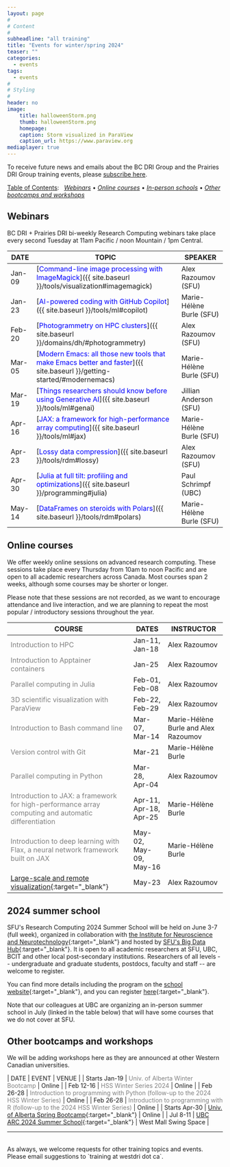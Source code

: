```yaml
---
layout: page
#
# Content
#
subheadline: "all training"
title: "Events for winter/spring 2024"
teaser: ""
categories:
  - events
tags:
  - events
#
# Styling
#
header: no
image:
    title: halloweenStorm.png
    thumb: halloweenStorm.png
    homepage:
    caption: Storm visualized in ParaView
    caption_url: https://www.paraview.org
mediaplayer: true
---
```


<!-- deployment status https://github.com/WestGrid/trainingMaterials/actions -->

To receive future news and emails about the BC DRI Group and the Prairies DRI Group training events, please
[subscribe here](/contact).

<!-- Going forward, this new list will be our primary way to reach academic researchers in Western Canada (and -->
<!-- elsewhere). -->


[Table of Contents](#table-of-contents):
&nbsp;
[<em>Webinars</em>](#webinars)
• [<em>Online courses</em>](#online-courses)
• [<em>In-person schools</em>](#schools)
• [<em>Other bootcamps and workshops</em>](#bootcamps)
<!-- • [<em>Humanities and social sciences training</em>](#dh) -->







## Webinars

BC DRI + Prairies DRI bi-weekly Research Computing webinars take place every second Tuesday at 11am Pacific /
noon Mountain / 1pm Central.

<!-- Webinar registration will open in early September. -->

<!-- For *upcoming webinars*, click the linked title to see more details or to register. For *past -->
<!-- sessions*, click on the title to view recordings and slides. -->

| DATE | TOPIC | SPEAKER |
| ------------- | --------------- | ----------------- |
| Jan-09 | [<span style="color:blue">Command-line image processing with ImageMagick</span>]({{ site.baseurl }}/tools/visualization#imagemagick) | Alex Razoumov (SFU) |
| Jan-23 | [<span style="color:blue">AI-powered coding with GitHub Copilot</span>]({{ site.baseurl }}/tools/ml#copilot) | Marie-Hélène Burle (SFU) |
| Feb-20 | [<span style="color:blue">Photogrammetry on HPC clusters</span>]({{ site.baseurl }}/domains/dh/#photogrammetry) | Alex Razoumov (SFU) | <!-- Marie away this week -->
| Mar-05 | [<span style="color:blue">Modern Emacs: all those new tools that make Emacs better and faster</span>]({{ site.baseurl }}/getting-started/#modernemacs) | Marie-Hélène Burle (SFU) |
| Mar-19 | [<span style="color:blue">Things researchers should know before using Generative AI</span>]({{ site.baseurl }}/tools/ml#genai) | Jillian Anderson (SFU) |
| Apr-16 | [<span style="color:blue">JAX: a framework for high-performance array computing</span>]({{ site.baseurl }}/tools/ml#jax) | Marie-Hélène Burle (SFU) |
| Apr-23 | [<span style="color:blue">Lossy data compression</span>]({{ site.baseurl }}/tools/rdm#lossy) | Alex Razoumov (SFU) | <!-- topological or ML -->
| Apr-30 | [<span style="color:blue">Julia at full tilt: profiling and optimizations</span>]({{ site.baseurl }}/programming#julia) | Paul Schrimpf (UBC) |
| May-14 | [<span style="color:blue">DataFrames on steroids with Polars</span>]({{ site.baseurl }}/tools/rdm#polars) | Marie-Hélène Burle (SFU) |

<!-- Original title: Using large-language models (LLMs) for writing proposals and other research documents -->

<!-- | TBA | [Emacs](){:target="_blank"} |  | -->
<!-- | Feb-13 | HSS Winter Series week | | -->

<!-- ACTION ask Sarah Huber's SO -->
<!-- webinar ideas https://docs.google.com/document/d/15e2zc_f4lQ7HalWF12QyESSOV7zlsthgqI3mVffcKwM -->

<!-- [text](link){:target="_blank"} -->
<!-- | Apr-25 | Cybersecurity webinar (TBC) | - | -->
<!-- Belaid: It will be about the introduction to actual bigdata and its ecosystem, including Hadoop and Spark. -->

<!-- Apr-03 - Marie's training meeting in Ontario -->









<a name="courses"></a>
## Online courses

We offer weekly online sessions on advanced research computing. These sessions take place every Thursday from
10am to noon Pacific and are open to all academic researchers across Canada. Most courses span 2 weeks,
although some courses may be shorter or longer.

Please note that these sessions are not recorded, as we want to encourage attendance and live interaction, and
we are planning to repeat the most popular / introductory sessions throughout the year.

| COURSE | DATES | INSTRUCTOR |
| ------------- | --------------- | ----------------- |
| <span style="color:gray">Introduction to HPC</span> | Jan-11, Jan-18 | Alex Razoumov |
| <span style="color:gray">Introduction to Apptainer containers</span> | Jan-25 | Alex Razoumov |
| <span style="color:gray">Parallel computing in Julia</span> | Feb-01, Feb-08 | Alex Razoumov |
| <span style="color:gray">3D scientific visualization with ParaView</span> | Feb-22, Feb-29 | Alex Razoumov |
| <span style="color:gray">Introduction to Bash command line</span> | Mar-07, Mar-14 | Marie-Hélène Burle and Alex Razoumov |
| <span style="color:gray">Version control with Git</span> | Mar-21 | Marie-Hélène Burle |
| <span style="color:gray">Parallel computing in Python</span> | Mar-28, Apr-04 | Alex Razoumov |
| <span style="color:gray">Introduction to JAX: a framework for high-performance array computing and automatic differentiation</span> | Apr-11, Apr-18, Apr-25 | Marie-Hélène Burle |
| <span style="color:gray">Introduction to deep learning with Flax, a neural network framework built on JAX</span> | May-02, May-09, May-16 | Marie-Hélène Burle |
| [Large-scale and remote visualization](https://docs.google.com/forms/d/e/1FAIpQLSdfGvqCEc9orL5moMdN6ET1eh7SDjRmilRDfjCHDWJHo655PQ/viewform){:target="_blank"} | May-23 | Alex Razoumov |


<!-- Apr-04 - I'll be teaching on my own (Marie will be flying back from Toronto) -->







<!-- Part 1: JAX fundamentals (3 weeks) -->
<!--         - week 1: intro to JAX (why JAX, relation to NumPy) -->
<!--         - week 2: JIT and AD -->
<!--         - week 3: Pytrees and parallel execution -->
<!-- Part 2: Deep learning with JAX and Flax (3 weeks) -->
<!--         - week 1: intro to deep learning and Flax -->
<!--         - week 2: Flax fundamentals -->
<!--         - week 3: Data preprocessing and training techniques, and Parallel training -->

<!-- | HSS Winter Series week | Feb-15 | | -->









<!-- <a name="commons"></a> -->
<!-- ## SFU / UBC Research Commons workshops -->

<!-- This fall the SFU workshops will be taught in-person, and the UBC workshops will be online via Zoom. To -->
<!-- register, click on an event in the 3rd or 4th column. Students, staff and faculty are all welcome to attend. -->







<a name="schools"></a>
## 2024 summer school

SFU's Research Computing 2024 Summer School will be held on June 3-7 (full week), organized in collaboration
with [the Institute for Neuroscience and Neurotechnology](https://www.sfu.ca/neuro-institute.html){:target="_blank"} and
hosted by [SFU's Big Data Hub](https://www.sfu.ca/big-data.html){:target="_blank"}. It is open to all academic
researchers at SFU, UBC, BCIT and other local post-secondary institutions. Researchers of all levels --
undergraduate and graduate students, postdocs, faculty and staff -- are welcome to register.

You can find more details including the program on the [school website](https://rcss24.netlify.app/){:target="_blank"},
and you can register [here](https://www.eventbrite.ca/e/881514191677){:target="_blank"}.

Note that our colleagues at UBC are organizing an in-person summer school in July (linked in the table below)
that will have some courses that we do not cover at SFU.








<a name="bootcamps"></a>
## Other bootcamps and workshops

We will be adding workshops here as they are announced at other Western Canadian universities.

| DATE | EVENT | VENUE |
| Starts Jan-19 | <span style="color:gray">Univ. of Alberta Winter Bootcamp</span> | Online |
| Feb 12-16 | <span style="color:gray">HSS Winter Series 2024</span> | Online |
| Feb 26-28 | <span style="color:gray">Introduction to programming with Python (follow-up to the 2024 HSS Winter Series)</span> | Online |
| Feb 26-28 | <span style="color:gray">Introduction to programming with R (follow-up to the 2024 HSS Winter Series)</span> | Online |
| Starts Apr-30 | [Univ. of Alberta Spring Bootcamp](https://www.ualberta.ca/information-services-and-technology/news/2024/spring-research-computing-bootcamp-2024.html){:target="_blank"} | Online |
| Jul 8-11 | [UBC ARC 2024 Summer School](https://arc.ubc.ca/training-resources/training-events/arc-2024-summer-school-program-8-11-july-2024){:target="_blank"} | West Mall Swing Space |


<!-- watch https://www.ualberta.ca/information-services-and-technology/research-computing -->






<!-- <a name="dh"></a> -->
<!-- ## Humanities and social sciences training -->

<!-- | DATE | EVENT | VENUE | -->
<!-- | Feb-14 to Feb-17 | [HSS Winter Series](https://hss23.netlify.app){:target="_blank"} | online | -->
<!-- | June 5-9 and 12-16 | [DHSI](https://dhsi.org){:target="_blank"} <br> (Digital Humanities Summer Institute) | TBC | -->











---

<br>
As always, we welcome requests for other training topics and events. Please email suggestions to `training at
westdri dot ca`.

<!-- [text](link){:target="_blank"} -->
